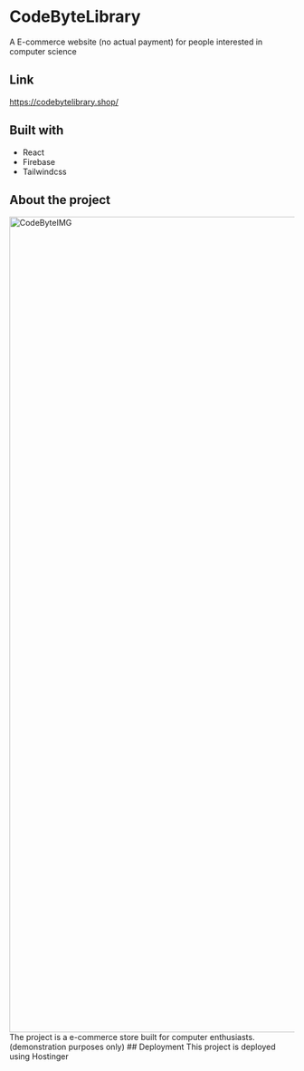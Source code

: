 # CodeByteLibrary
A E-commerce website (no actual payment) for people interested in computer science

## Link
https://codebytelibrary.shop/
## Built with
- React
- Firebase
- Tailwindcss
## About the project
<img width="1439" alt="CodeByteIMG" src="https://github.com/Ryuichi-Yamafuji-Lun/CodeByteLibrary/assets/92515437/f9cfcf0b-c3a9-4a44-9d8b-ed123602c87b">
The project is a e-commerce store built for computer enthusiasts. (demonstration purposes only)
## Deployment
This project is deployed using Hostinger
